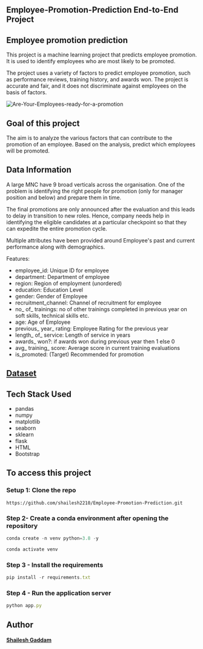 ## Employee-Promotion-Prediction End-to-End Project
## Employee promotion prediction
This project is a machine learning project that predicts employee promotion. It is used to identify employees who are most likely to be promoted.

The project uses a variety of factors to predict employee promotion, such as performance reviews, training history, and awards won. The project is accurate and fair, and it does not discriminate against employees on the basis of factors.

![Are-Your-Employees-ready-for-a-promotion](https://github.com/shailesh2210/Employee-Promotion-Prediction/assets/79017620/6d0c0ae4-d30c-4630-ad5b-c55e57bdd3a1)

## Goal of this project
The aim is to analyze the various factors that can contribute to the promotion of an employee. Based on the analysis, predict which employees will be promoted.

## Data Information
A large MNC have 9 broad verticals across the organisation. One of the problem is identifying the right people for promotion (only for manager position and below) and prepare them in time.

The final promotions are only announced after the evaluation and this leads to delay in transition to new roles. Hence, company needs help in identifying the eligible candidates at a particular checkpoint so that they can expedite the entire promotion cycle.

Multiple attributes have been provided around Employee's past and current performance along with demographics.

Features:

- employee_id: Unique ID for employee
- department: Department of employee
- region: Region of employment (unordered)
- education: Education Level
- gender: Gender of Employee
- recruitment_channel: Channel of recruitment for employee
- no_ of_ trainings: no of other trainings completed in previous year on soft skills, technical skills etc.
- age: Age of Employee
- previous_ year_ rating: Employee Rating for the previous year
- length_ of_ service: Length of service in years
- awards_ won?: if awards won during previous year then 1 else 0
- avg_ training_ score: Average score in current training evaluations
- is_promoted: (Target) Recommended for promotion

## [Dataset](https://www.kaggle.com/datasets/arashnic/hr-ana)
## Tech Stack Used
- pandas
- numpy
- matplotlib
- seaborn
- sklearn
- flask
- HTML
- Bootstrap

## To access this project
### Setup 1: Clone the repo
``` setup
https://github.com/shailesh2210/Employee-Promotion-Prediction.git
```
### Step 2- Create a conda environment after opening the repository
```javascript
conda create -n venv python=3.8 -y
```
```javascript
conda activate venv
```
### Step 3 - Install the requirements
```javascript
pip install -r requirements.txt
```
### Step 4 - Run the application server
```javascript
python app.py
```
## Author 
#### [Shailesh Gaddam](https://github.com/shailesh2210)
